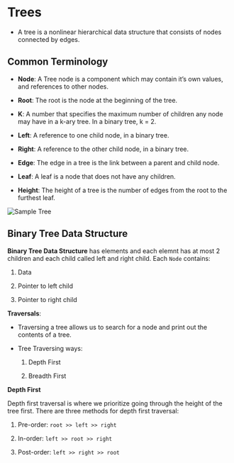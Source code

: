# Trees

* A tree is a nonlinear hierarchical data structure that consists of nodes connected by edges.

## Common Terminology

* **Node**: A Tree node is a component which may contain it’s own values, and references to other nodes.

* **Root**: The root is the node at the beginning of the tree.

* **K**: A number that specifies the maximum number of children any node may have in a k-ary tree. In a binary tree, k = 2.

* **Left**: A reference to one child node, in a binary tree.

* **Right**: A reference to the other child node, in a binary tree.

* **Edge**: The edge in a tree is the link between a parent and child node.

* **Leaf**: A leaf is a node that does not have any children.

* **Height**: The height of a tree is the number of edges from the root to the furthest leaf.

![Sample Tree](https://codefellows.github.io/common_curriculum/data_structures_and_algorithms/Code_401/class-15/resources/images/BinaryTree1.PNG)

## Binary Tree Data Structure

**Binary Tree Data Structure** has  elements and each elemnt has at most 2 children and each child called left and right child. Each `Node` contains:

1. Data

2. Pointer to left child

3. Pointer to right child

**Traversals**:

* Traversing a tree allows us to search for a node and print out the contents of a tree.

* Tree Traversing ways:

    1. Depth First

    2. Breadth First 

**Depth First**

Depth first traversal is where we prioritize going through the height of the tree first. There are three methods for depth first traversal:

1. Pre-order: `root >> left >> right`

2. In-order: `left >> root >> right`

3. Post-order: `left >> right >> root`
